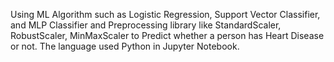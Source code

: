 Using ML Algorithm such as Logistic Regression, Support Vector 
Classifier, and MLP Classifier and Preprocessing library like StandardScaler, RobustScaler, MinMaxScaler to Predict whether a person has Heart Disease or not.
The language used Python in Jupyter Notebook.  

